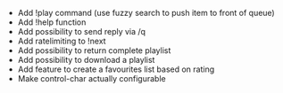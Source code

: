 - Add !play command (use fuzzy search to push item to front of queue)
- Add !help function
- Add possibility to send reply via /q
- Add ratelimiting to !next
- Add possibility to return complete playlist
- Add possibility to download a playlist
- Add feature to create a favourites list based on rating
- Make control-char actually configurable
